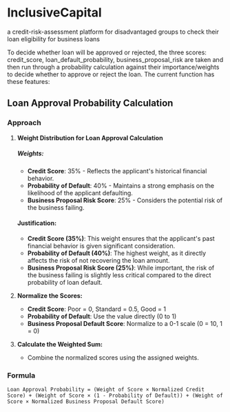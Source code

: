 # InclusiveCapital
a credit-risk-assessment platform for disadvantaged groups to check their loan eligibility for business loans


To decide whether loan will be approved or rejected, the three scores: credit_score, loan_default_probability, business_proposal_risk are taken and then run through a probability calculation against their importance/weights to decide whether to approve or reject the loan. The current function has these features:

## Loan Approval Probability Calculation

### Approach

1. **Weight Distribution for Loan Approval Calculation**

      ##### Weights:
      - **Credit Score**: 35% - Reflects the applicant's historical financial behavior.
      - **Probability of Default**: 40% - Maintains a strong emphasis on the likelihood of the applicant defaulting.
      - **Business Proposal Risk Score**: 25% - Considers the potential risk of the business failing.
      
      #### Justification:
      - **Credit Score (35%)**: This weight ensures that the applicant's past financial behavior is given significant consideration.
      - **Probability of Default (40%)**: The highest weight, as it directly affects the risk of not recovering the loan amount.
      - **Business Proposal Risk Score (25%)**: While important, the risk of the business failing is slightly less critical compared to the direct probability of loan default.


2. **Normalize the Scores:**
   - **Credit Score**: Poor = 0, Standard = 0.5, Good = 1
   - **Probability of Default**: Use the value directly (0 to 1)
   - **Business Proposal Default Score**: Normalize to a 0-1 scale (0 = 10, 1 = 0)

3. **Calculate the Weighted Sum:**
   - Combine the normalized scores using the assigned weights.

### Formula

```
Loan Approval Probability = (Weight of Score × Normalized Credit Score) + (Weight of Score × (1 - Probability of Default)) + (Weight of Score × Normalized Business Proposal Default Score)
```
